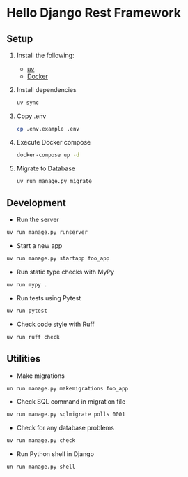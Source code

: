 # Hello Django Rest Framework

## Setup

1. Install the following:

      - [uv](https://docs.astral.sh/uv/getting-started/installation/)
      - [Docker](https://www.docker.com/products/docker-desktop/)

2. Install dependencies

      ```bash
      uv sync
      ```

3. Copy .env

      ```bash
      cp .env.example .env
      ```

4. Execute Docker compose

      ```bash
      docker-compose up -d
      ```

5. Migrate to Database

      ```bash
      uv run manage.py migrate
      ```

## Development

- Run the server

```bash
uv run manage.py runserver
```

- Start a new app

```bash
uv run manage.py startapp foo_app
```

- Run static type checks with MyPy

```bash
uv run mypy .
```

- Run tests using Pytest

```bash
uv run pytest
```

- Check code style with Ruff

```bash
uv run ruff check
```

## Utilities

- Make migrations

```bash
un run manage.py makemigrations foo_app
```

- Check SQL command in migration file

```bash
uv run manage.py sqlmigrate polls 0001
```

- Check for any database problems

```bash
uv run manage.py check
```

- Run Python shell in Django

```bash
un run manage.py shell
```
